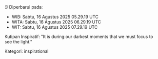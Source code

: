 ⏰ Diperbarui pada:
- WIB: Sabtu, 16 Agustus 2025 05.29.19 UTC
- WITA: Sabtu, 16 Agustus 2025 06.29.19 UTC
- WIT: Sabtu, 16 Agustus 2025 07.29.19 UTC

Kutipan Inspiratif:
"It is during our darkest moments that we must focus to see the light."


Kategori: inspirational

